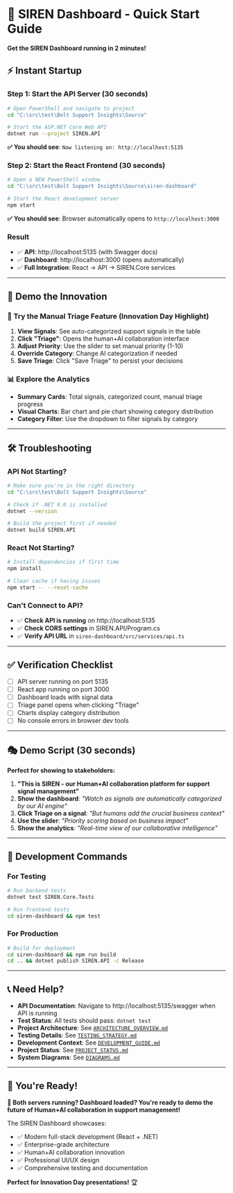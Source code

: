 # 🚀 SIREN Dashboard - Quick Start Guide

**Get the SIREN Dashboard running in 2 minutes!**

## ⚡ **Instant Startup**

### **Step 1: Start the API Server** (30 seconds)
```bash
# Open PowerShell and navigate to project
cd "C:\src\test\Bolt Support Insights\Source"

# Start the ASP.NET Core Web API
dotnet run --project SIREN.API
```

**✅ You should see**: `Now listening on: http://localhost:5135`

### **Step 2: Start the React Frontend** (30 seconds)
```bash
# Open a NEW PowerShell window
cd "C:\src\test\Bolt Support Insights\Source\siren-dashboard"

# Start the React development server
npm start
```

**✅ You should see**: Browser automatically opens to `http://localhost:3000`

### **Result**
- ✅ **API**: http://localhost:5135 (with Swagger docs)
- ✅ **Dashboard**: http://localhost:3000 (opens automatically)
- ✅ **Full Integration**: React → API → SIREN.Core services

---

## 🎯 **Demo the Innovation**

### **🎯 Try the Manual Triage Feature (Innovation Day Highlight)**
1. **View Signals**: See auto-categorized support signals in the table
2. **Click "Triage"**: Opens the human+AI collaboration interface
3. **Adjust Priority**: Use the slider to set manual priority (1-10)
4. **Override Category**: Change AI categorization if needed
5. **Save Triage**: Click "Save Triage" to persist your decisions

### **📊 Explore the Analytics**
- **Summary Cards**: Total signals, categorized count, manual triage progress
- **Visual Charts**: Bar chart and pie chart showing category distribution
- **Category Filter**: Use the dropdown to filter signals by category

---

## 🛠️ **Troubleshooting**

### **API Not Starting?**
```bash
# Make sure you're in the right directory
cd "C:\src\test\Bolt Support Insights\Source"

# Check if .NET 9.0 is installed
dotnet --version

# Build the project first if needed
dotnet build SIREN.API
```

### **React Not Starting?**
```bash
# Install dependencies if first time
npm install

# Clear cache if having issues
npm start -- --reset-cache
```

### **Can't Connect to API?**
- ✅ **Check API is running** on http://localhost:5135
- ✅ **Check CORS settings** in SIREN.API/Program.cs
- ✅ **Verify API URL** in `siren-dashboard/src/services/api.ts`

---

## ✅ **Verification Checklist**

- [ ] API server running on port 5135
- [ ] React app running on port 3000
- [ ] Dashboard loads with signal data
- [ ] Triage panel opens when clicking "Triage"
- [ ] Charts display category distribution
- [ ] No console errors in browser dev tools

---

## 🎭 **Demo Script (30 seconds)**

**Perfect for showing to stakeholders:**

1. **"This is SIREN - our Human+AI collaboration platform for support signal management"**
2. **Show the dashboard**: *"Watch as signals are automatically categorized by our AI engine"*
3. **Click Triage on a signal**: *"But humans add the crucial business context"*
4. **Use the slider**: *"Priority scoring based on business impact"*
5. **Show the analytics**: *"Real-time view of our collaborative intelligence"*

---

## 🔄 **Development Commands**

### **For Testing**
```bash
# Run backend tests
dotnet test SIREN.Core.Tests

# Run frontend tests  
cd siren-dashboard && npm test
```

### **For Production**
```bash
# Build for deployment
cd siren-dashboard && npm run build
cd .. && dotnet publish SIREN.API -c Release
```

---

## 📞 **Need Help?**

- **API Documentation**: Navigate to http://localhost:5135/swagger when API is running
- **Test Status**: All tests should pass: `dotnet test`
- **Project Architecture**: See [`ARCHITECTURE_OVERVIEW.md`](ARCHITECTURE_OVERVIEW.md)
- **Testing Details**: See [`TESTING_STRATEGY.md`](TESTING_STRATEGY.md)
- **Development Context**: See [`DEVELOPMENT_GUIDE.md`](DEVELOPMENT_GUIDE.md)
- **Project Status**: See [`PROJECT_STATUS.md`](PROJECT_STATUS.md)
- **System Diagrams**: See [`DIAGRAMS.md`](DIAGRAMS.md)

---

## 🎉 **You're Ready!**

**🚀 Both servers running? Dashboard loaded? You're ready to demo the future of Human+AI collaboration in support management!**

The SIREN Dashboard showcases:
- ✅ Modern full-stack development (React + .NET)
- ✅ Enterprise-grade architecture  
- ✅ Human+AI collaboration innovation
- ✅ Professional UI/UX design
- ✅ Comprehensive testing and documentation

**Perfect for Innovation Day presentations!** 🏆
